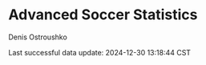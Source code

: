 # Advanced Soccer Statistics
Denis Ostroushko

<!-- gfm -->

Last successful data update: 2024-12-30 13:18:44 CST
